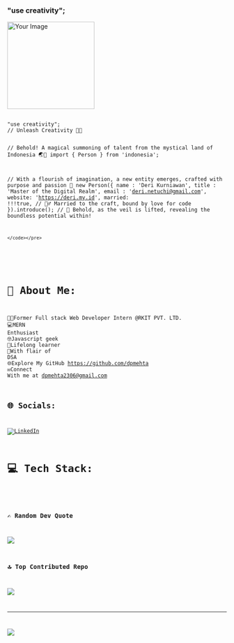 <!-- Creativity Section -->
### "use creativity";
<div>
    <img src="path_to_your_image" alt="Your Image" width="200" height="200">
    <pre><code>
"use creativity";
// Unleash Creativity 🎨✨

// Behold! A magical summoning of talent from the mystical land of Indonesia 🌏🔮
import { Person } from 'indonesia';

// With a flourish of imagination, a new entity emerges, crafted with purpose and passion 💫
new Person({
    name   : 'Deri Kurniawan',
    title  : 'Master of the Digital Realm',
    email  : 'deri.netuchi@gmail.com',
    website: 'https://deri.my.id',
    married: !!!true, // 🧙‍♂️ Married to the craft, bound by love for code
}).introduce(); // 🎩 Behold, as the veil is lifted, revealing the boundless potential within!

    </code></pre>
</div>

# 💫 About Me:
👨‍💻Former Full stack Web Developer Intern @RKIT PVT. LTD.<br>💻MERN Enthusiast<br>🤓Javascript geek<br>🌱Lifelong learner<br>🌟With flair of DSA<br>🌐Explore My GitHub https://github.com/dpmehta<br>✉️Connect With me at dpmehta2306@gmail.com<br>

## 🌐 Socials:
[![LinkedIn](https://img.shields.io/badge/LinkedIn-%230077B5.svg?logo=linkedin&logoColor=white)](https://linkedin.com/in/https://linkedin.com/in/https://www.linkedin.com/in/dev-mehta-29b807222/) 

# 💻 Tech Stack:
<!-- Your tech stack badges -->

### ✍️ Random Dev Quote
![](https://quotes-github-readme.vercel.app/api?type=horizontal&theme=radical)

### 🔝 Top Contributed Repo
![](https://github-contributor-stats.vercel.app/api?username=dpmehta&limit=5&theme=dark&combine_all_yearly_contributions=true)

---
[![](https://visitcount.itsvg.in/api?id=dpmehta&icon=0&color=0)](https://visitcount.itsvg.in)

<!-- Proudly created with GPRM ( https://gprm.itsvg.in ) -->
